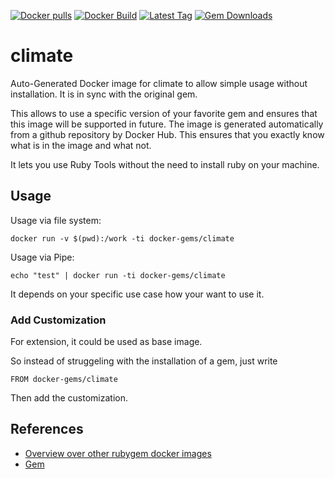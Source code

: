 [![Docker pulls](https://img.shields.io/docker/pulls/rubygem/climate.svg)](https://hub.docker.com/r/rubygem/climate/)
[![Docker Build](https://img.shields.io/docker/automated/rubygem/climate.svg)](https://hub.docker.com/r/rubygem/climate/)
[![Latest Tag](https://img.shields.io/github/tag/docker-rubygem/climate.svg)](https://hub.docker.com/r/rubygem/climate/)
[![Gem Downloads](https://img.shields.io/gem/dt/climate.svg)](https://rubygems.org/gems/climate/)
# climate

Auto-Generated Docker image for climate to allow simple usage without installation.
It is in sync with the original gem.

This allows to use a specific version of your favorite gem and ensures that this image will be supported in future.
The image is generated automatically from a github repository by Docker Hub.
This ensures that you exactly know what is in the image and what not.

It lets you use Ruby Tools without the need to install ruby on your machine.

## Usage

Usage via file system:

`docker run -v $(pwd):/work -ti docker-gems/climate`

Usage via Pipe:

`echo "test" | docker run -ti docker-gems/climate`

It depends on your specific use case how your want to use it.

### Add Customization

For extension, it could be used as base image.

So instead of struggeling with the installation of a gem, just write

`FROM docker-gems/climate`

Then add the customization.

## References

 - [Overview over other rubygem docker images](https://github.com/thinkbot/docker-rubygem)
 - [Gem](https://rubygems.org/gems/climate/)
